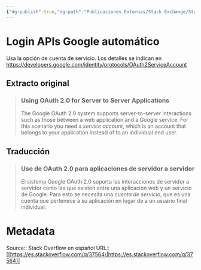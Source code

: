 ```yaml
---
{"dg-publish":true,"dg-path":"Publicaciones Externas/Stack Exchange/Stack Overflow en español/es.stackoverflow.com-37564.md","permalink":"/publicaciones-externas/stack-exchange/stack-overflow-en-espanol/es-stackoverflow-com-37564/","title":"Login APIs Google automático","hide":true,"noteIcon":"\"0\"","created":"2024-04-03T12:49:10.626-06:00","updated":"2024-04-05T16:43:48.782-06:00"}
---
```


# Login APIs Google automático

Usa la opción de cuenta de servicio. Los detalles se indican en https://developers.google.com/identity/protocols/OAuth2ServiceAccount

## Extracto original

> ### Using OAuth 2.0 for Server to Server Applications
> 
> The Google OAuth 2.0 system supports server-to-server interactions
> such as those between a web application and a Google service. For this
> scenario you need a *service account*, which is an account that belongs
> to your application instead of to an individual end user.

<!-- -->
## Traducción
> ### Uso de OAuth 2.0 para aplicaciones de servidor a servidor
>
> El sistema Google OAuth 2.0 soporta las interacciones de servidor a servidor
> como las que existen entre una aplicación web y un servicio de Google. Para 
> esto se necesita una *cuenta de servicio*, que es una cuenta que pertenece
> a su aplicación en lugar de a un usuario final individual.

# Metadata
Source:: Stack Overflow en español
URL:: [[https://es.stackoverflow.com/q/37564\|https://es.stackoverflow.com/q/37564]]

